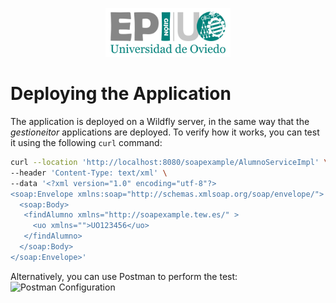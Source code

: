 <p align="center">
  <img src="https://github.com/TEWgijon/README-examples/blob/main/img/logo-epigijon.png" alt="EPI Gijón logo" width="200"/>
</p>

# Deploying the Application

The application is deployed on a Wildfly server, in the same way that the *gestioneitor* applications are deployed. 
To verify how it works, you can test it using the following `curl` command:

```bash
curl --location 'http://localhost:8080/soapexample/AlumnoServiceImpl' \
--header 'Content-Type: text/xml' \
--data '<?xml version="1.0" encoding="utf-8"?>
<soap:Envelope xmlns:soap="http://schemas.xmlsoap.org/soap/envelope/">
  <soap:Body>
   <findAlumno xmlns="http://soapexample.tew.es/" >
     <uo xmlns="">UO123456</uo>
   </findAlumno>
  </soap:Body>
</soap:Envelope>'
```

Alternatively, you can use Postman to perform the test:
![Postman Configuration](/img/postman-config.png)
